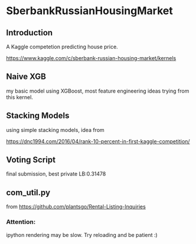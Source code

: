 # SberbankRussianHousingMarket

## Introduction
A Kaggle competetion predicting house price.

https://www.kaggle.com/c/sberbank-russian-housing-market/kernels

## Naive XGB

my basic model using XGBoost, most feature engineering ideas trying from this kernel.

## Stacking Models

using simple stacking models, idea from

https://dnc1994.com/2016/04/rank-10-percent-in-first-kaggle-competition/

## Voting Script

final submission, best private LB:0.31478

## com_util.py

from https://github.com/plantsgo/Rental-Listing-Inquiries

### Attention:
ipython rendering may be slow. Try reloading and be patient :)
